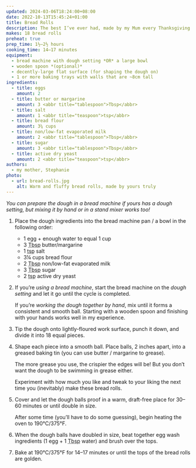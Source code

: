 ```yaml
---
updated: 2024-03-06T18:24:00+08:00
date: 2022-10-13T15:45:24+01:00
title: Bread Rolls
description: The best I’ve ever had, made by my Mum every Thanksgiving and Christmas, and always gone faster than hoped.
makes: 18 bread rolls
preheat: true
prep_time: 1½–2½ hours
cooking_time: 14–17 minutes
equipment:
  - bread machine with dough setting *OR* a large bowl
  - wooden spoon *(optional)*
  - decently-large flat surface (for shaping the dough on)
  - 1 or more baking trays with walls that are ~8cm tall
ingredients:
  - title: eggs
    amount: 2
  - title: butter or margarine
    amount: 3 <abbr title="tablespoon">Tbsp</abbr>
  - title: salt
    amount: 1 <abbr title="teaspoon">tsp</abbr>
  - title: bread flour
    amount: 3¼ cups
  - title: non/low-fat evaporated milk
    amount: 2 <abbr title="tablespoon">Tbsp</abbr>
  - title: sugar
    amount: 3 <abbr title="tablespoon">Tbsp</abbr>
  - title: active dry yeast
    amount: 2 <abbr title="teaspoon">tsp</abbr>
authors:
  - my mother, Stephanie
photo:
  - url: bread-rolls.jpg
    alt: Warm and fluffy bread rolls, made by yours truly
---
```


*You can prepare the dough in a bread machine if yours has a dough setting, but mixing it by hand or in a stand mixer works too!*

1.
    Place the dough ingredients into the bread machine pan / a bowl in the following order:
    - 1 egg + enough water to equal 1 cup
    - 3 <abbr title="tablespoon">Tbsp</abbr> butter/margarine
    - 1 <abbr title="teaspoon">tsp</abbr> salt
    - 3¼ cups bread flour
    - 2 <abbr title="tablespoon">Tbsp</abbr> non/low-fat evaporated milk
    - 3 <abbr title="tablespoon">Tbsp</abbr> sugar
    - 2 <abbr title="teaspoon">tsp</abbr> active dry yeast

2.
    If you’re *using a bread machine*, start the bread machine on the *dough setting* and let it go until the cycle is completed.

    If you’re *working the dough together by hand*, mix until it forms a consistent and smooth ball. Starting with a wooden spoon and finishing with your hands works well in my experience.

3.
    Tip the dough onto lightly-floured work surface, punch it down, and divide it into 18 equal pieces.

4.
    Shape each piece into a smooth ball. Place balls, 2 inches apart, into a greased baking tin (you can use butter / margarine to grease).

    The more grease you use, the crispier the edges will be! But you don’t want the dough to be swimming in grease either.

    Experiment with how much you like and tweak to your liking the next time you (inevitably) make these bread rolls.

5.
    Cover and let the dough balls proof in a warm, draft-free place for 30–60 minutes or until double in size.

    After some time (you’ll have to do some guessing), <span id="preheat-step">begin heating the oven to 190°C/375°F.</span>

6.
    When the dough balls have doubled in size, beat together egg wash ingredients (1 egg + 1 <abbr title="tablespoon">Tbsp</abbr> water) and brush over the tops.

7.
    Bake at 190°C/375°F for 14–17 minutes or until the tops of the bread rolls are golden.
